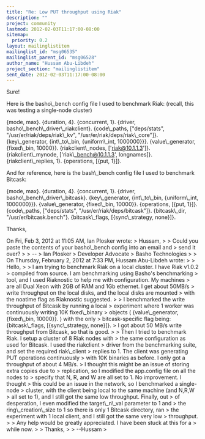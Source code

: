 ```yaml
---
title: "Re: Low PUT throughput using Riak"
description: ""
project: community
lastmod: 2012-02-03T11:17:00-08:00
sitemap:
  priority: 0.2
layout: mailinglistitem
mailinglist_id: "msg06535"
mailinglist_parent_id: "msg06528"
author_name: "Hussam Abu-Libdeh"
project_section: "mailinglistitem"
sent_date: 2012-02-03T11:17:00-08:00
---
```



Sure!

Here is the basho\\_bench config file I used to benchmark Riak: (recall,
this was testing a single-node cluster)

{mode, max}.
{duration, 4}.
{concurrent, 1}.
{driver, basho\\_bench\\_driver\\_riakclient}.
{code\\_paths, ["deps/stats",
 "/usr/er/riak/deps/riak\\_kv",
 "/usr/er/riak/deps/riak\\_core"]}.
{key\\_generator, {int\\_to\\_bin, {uniform\\_int, 1000000}}}.
{value\\_generator, {fixed\\_bin, 10000}}.
{riakclient\\_nodes, ['riak@10.1.1.3']}.
{riakclient\\_mynode, ['riak\\_bench@10.1.1.3', longnames]}.
{riakclient\\_replies, 1}.
{operations, [{put, 1}]}.


And for reference, here is the bash\\_bench config file I used to
benchmark Bitcask:

{mode, max}.
{duration, 4}.
{concurrent, 1}.
{driver, basho\\_bench\\_driver\\_bitcask}.
{key\\_generator, {int\\_to\\_bin, {uniform\\_int, 1000000}}}.
{value\\_generator, {fixed\\_bin, 10000}}.
{operations, [{put, 1}]}.
{code\\_paths, ["deps/stats", "/usr/er/riak/deps/bitcask"]}.
{bitcask\\_dir, "/usr/er/bitcask.bench"}.
{bitcask\\_flags, [{sync\\_strategy, none}]}.


Thanks,

On Fri, Feb 3, 2012 at 11:05 AM, Ian Plosker  wrote:
&gt; Hussam,
&gt;
&gt; Could you paste the contents of your basho\\_bench config into an email and
&gt; send it over?
&gt;
&gt; --
&gt; Ian Plosker 
&gt; Developer Advocate
&gt; Basho Technologies
&gt;
&gt; On Thursday, February 2, 2012 at 7:33 PM, Hussam Abu-Libdeh wrote:
&gt;
&gt; Hello,
&gt;
&gt; I am trying to benchmark Riak on a local cluster. I have Riak v1.0.2
&gt; compiled from source. I am benchmarking using Basho's benchmarking
&gt; tool, and I used Riaknostic to help me with configuration. My machines
&gt; are all Dual Xeon with 2GB of RAM and 1Gb ethernet. I get about 50MB/s
&gt; write throughput on the local disks, and the local disks are mounted
&gt; with the noatime flag as Riaknostic suggested.
&gt;
&gt; I benchmarked the write throughput of Bitcask by running a local
&gt; experiment where 1 worker was continuously writing 10K fixed\\_binary
&gt; objects ( {value\\_generator, {fixed\\_bin, 10000}}. ) with the only
&gt; bitcask-specific flag being: {bitcask\\_flags, [{sync\\_strategy, none}]}.
&gt; I got about 50 MB/s write throughput from Bitcask, so that is good.
&gt;
&gt; Then I tried to benchmark Riak. I setup a cluster of 8 Riak nodes with
&gt; the same configuration as used for Bitcask. I used the riakclient
&gt; driver from the benchmarking suite, and set the required riak\\_client
&gt; replies to 1. The client was generating PUT operations continuously
&gt; with 10K binaries as before. I only got a throughput of about 4 MB/s.
&gt; I thought this might be an issue of storing extra copies due to
&gt; replication, so I modified the app.config file on all the nodes to
&gt; specify that N, R, and W are all set to 1. No improvement. I thought
&gt; this could be an issue in the network, so I benchmarked a single-node
&gt; cluster, with the client being local to the same machine (and N,R,W
&gt; all set to 1), and I still got the same low throughput. Finally, out
&gt; of desperation, I even modified the target\\_n\\_val parameter to 1 and
&gt; the ring\\_creation\\_size to 1 so there is only 1 Bitcask directory, ran
&gt; the experiment with 1 local client, and I still got the same very low
&gt; throughput.
&gt;
&gt; Any help would be greatly appreciated. I have been stuck at this for a
&gt; while now.
&gt;
&gt; Thanks,
&gt;
&gt; --Hussam
&gt;
